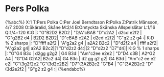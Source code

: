 # Pers Polka

{%abc%}
X:1
T:Pers Polka
C:Per Joel Berndtsson
R:Polka
Z:Patrik Månsson, 4/7 2008
O:Skäralid, Skåne
M:2/4
B:Omtyckta Skånska Allspelslåtar
L:1/16
Q:1/4=120
K:G
|: "G"B2D2 B2D2 | "D/A"cBAB "D"c2A2 | d2cd e2f2 | "G"g2B2 d4 | B2D2 B2D2| "D"cBAB c2A2 | d2cd e2f2| "G"g2 z2 g4 :|
K:D % 2 sharps
|: "D"ffff a2f2 | "A"g2a2 g4 | a2A2 B2c2 | "D"d2f2 a4 | ffff a2f2| "A"g2a2 g4| a2A2 B2c2|[1 "D"d2z2 d4:|[2 "D"d2z2 "D7"d4]|
K:G % 1 sharps
|: "G"G4 B3c | d2gg g2g2 | G4 B3d | "Am"c2ee e2e2 | "D"D4 c3B | A2^G2 A4 | "G"D4 G2A2| B2c2 d4|
    G4 B3c | d2 gg g2 g2| G4 B3d | "Am"c2 ee e2 e2| "C"(3g2f2e2  "G"(3d2c2B2| "D7"(3A2B2c2 "G"B4 | "C"(3A2B2c2  "D"(3d2e2f2 | "G"g2 z2 g4 :|
{%endabc%}

